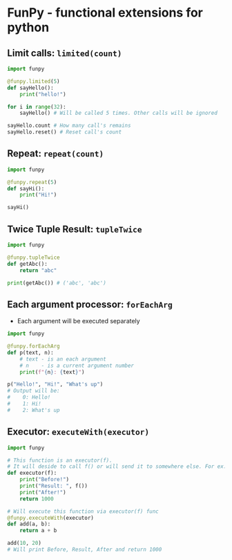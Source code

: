 # FunPy - functional extensions for python

## Limit calls: `limited(count)`
```py
import funpy

@funpy.limited(5)
def sayHello():
    print("hello!")

for i in range(32):
    sayHello() # Will be called 5 times. Other calls will be ignored

sayHello.count # How many call's remains
sayHello.reset() # Reset call's count
```

## Repeat: `repeat(count)`
```py
import funpy

@funpy.repeat(5)
def sayHi():
    print("Hi!")

sayHi()
```

## Twice Tuple Result: `tupleTwice`
```py
import funpy

@funpy.tupleTwice
def getAbc():
    return "abc"

print(getAbc()) # ('abc', 'abc')
```

## Each argument processor: `forEachArg`
* Each argument will be executed separately
```py
import funpy

@funpy.forEachArg
def p(text, n):
    # text - is an each argument
    # n    - is a current argument number
    print(f"{n}: {text}")

p("Hello!", "Hi!", "What's up")
# Output will be:
#    0: Hello!
#    1: Hi!
#    2: What's up
```

## Executor: `executeWith(executor)`
```py
import funpy

# This function is an executor(f).
# It will deside to call f() or will send it to somewhere else. For ex: new Thread
def executor(f):
    print("Before!")
    print("Result: ", f())
    print("After!")
    return 1000

# Will execute this function via executor(f) func
@funpy.executeWith(executor)
def add(a, b):
    return a + b

add(10, 20)
# Will print Before, Result, After and return 1000
```